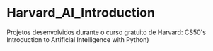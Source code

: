 # Harvard_AI_Introduction
Projetos desenvolvidos durante o curso gratuito de Harvard: CS50's Introduction to Artificial Intelligence with Python)
